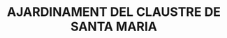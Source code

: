 ---
layout: patrimoni-details
title:  "AJARDINAMENT DEL CLAUSTRE DE SANTA MARIA"
alt_title: null
class: "Element"
area: 27556.45
protection: null
addition_date: null
cat_code: null
cbp_code: "INV CH02"
image: "Jardi_Claustre_Catedral.jpg"
card: null
collections: ["patrimoni-arquitectonic"]
coordinates:
  - group1:
        - [1.461726414436214, 42.357653420317178]
        - [1.461996825642925, 42.357660803858167]
        - [1.462015365792548, 42.35743115587848]
        - [1.461764658996823, 42.357423202328008]
        - [1.461726414436214, 42.357653420317178]
---